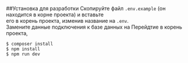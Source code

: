 ##Установка для разработки
Скопируйте файл `.env.example` (он находится в корне проекта) и вставьте  
его в корень проекта, изменив название на `.env`.  
Замените данные подключения к базе данных на 
Перейдтие в корень проекта, 
````
$ composer install
$ npm install
$ npm run dev
````

